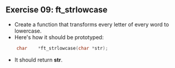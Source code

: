 ## Exercise 09: ft_strlowcase
- Create a function that transforms every letter of every word to lowercase.
- Here's how it should be prototyped:
```C
	char	*ft_strlowcase(char *str);
```
- It should return **str**.